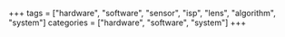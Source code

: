 +++
tags = ["hardware", "software", "sensor", "isp", "lens", "algorithm", "system"]
categories = ["hardware", "software", "system"]
+++
